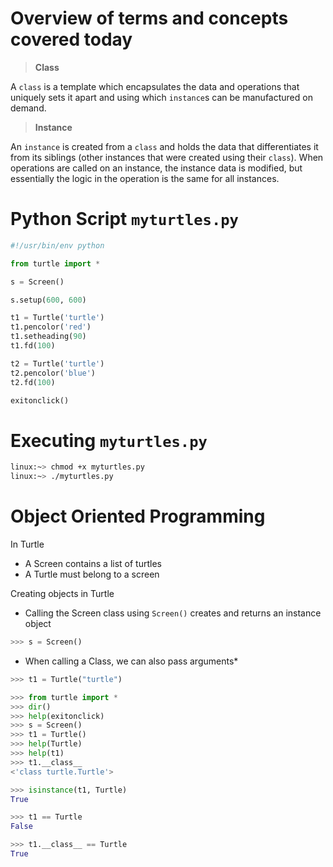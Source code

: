 # Overview of terms and concepts covered today

> __Class__

A ```class``` is a template which encapsulates the data and operations that uniquely sets it apart and using which ```instance```s can be manufactured on demand.


> __Instance__

An ```instance``` is created from a ```class``` and holds the data that differentiates it from its siblings (other instances that were created using their ```class```). When operations are called on an instance, the instance data is modified, but essentially the logic in the operation is the same for all instances. 



# Python Script ```myturtles.py```

```python
#!/usr/bin/env python

from turtle import *

s = Screen()

s.setup(600, 600)

t1 = Turtle('turtle')
t1.pencolor('red')
t1.setheading(90)
t1.fd(100)

t2 = Turtle('turtle')
t2.pencolor('blue')
t2.fd(100)

exitonclick()
```

# Executing ```myturtles.py```

```bash
linux:~> chmod +x myturtles.py
linux:~> ./myturtles.py
```

# Object Oriented Programming

In Turtle
* A Screen contains a list of turtles
* A Turtle must belong to a screen

Creating objects in Turtle
* Calling the Screen class using ```Screen()``` creates and returns an instance object

```python
>>> s = Screen()
```

* When calling a Class, we can also pass arguments*

```python
>>> t1 = Turtle("turtle")
```


```python
>>> from turtle import *
>>> dir()
>>> help(exitonclick)
>>> s = Screen()
>>> t1 = Turtle()
>>> help(Turtle)
>>> help(t1)
>>> t1.__class__
<'class turtle.Turtle'>

>>> isinstance(t1, Turtle)
True

>>> t1 == Turtle
False

>>> t1.__class__ == Turtle
True
```
